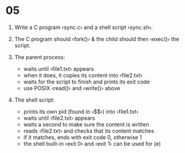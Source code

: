 # 05

 1. Write a C program ‹sync.c› and a shell script ‹sync.sh›.
 2. The C program should ‹fork()› & the child should then ‹exec()›
    the script.
 3. The parent process:
    
    - waits until ‹file1.txt› appears
    - when it does, it copies its content into ‹file2.txt›
    - waits for the script to finish and prints its exit code
    - use POSIX ‹read()› and ‹write()› above
    
 4. The shell script:
    
    - prints its own pid (found in ‹$$›) into ‹file1.txt›
    - waits until ‹file2.txt› appears
    - waits a second to make sure the content is written
    - reads ‹file2.txt› and checks that its content matches
    - if it matches, ends with exit code 0, otherwise 1
    - the shell built-in ‹exit 0› and ‹exit 1› can be used for (e)